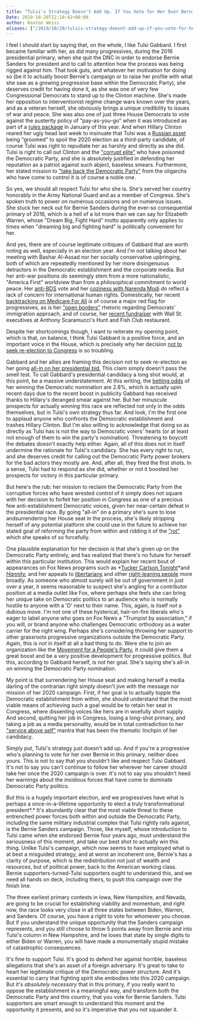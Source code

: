 ```yaml
---
title: "Tulsi's Strategy Doesn't Add Up. If You Vote for Her Over Bernie, Neither Does Yours."
Date: 2019-10-28T12:10:42+00:00
author: Keaton Weiss
aliases: ["/2019/10/28/tulsis-strategy-doesnt-add-up-if-you-vote-for-her-over-bernie-neither-does-yours"]
---
```


I feel I should start by saying that, on the whole, I like Tulsi Gabbard. I first became familiar with her, as did many progressives, during the 2016 presidential primary, when she quit the DNC in order to endorse Bernie Sanders for president and to call to attention how the process was being rigged against him. That took guts, and whatever her motivation for doing so (be it to actually boost Bernie's campaign or to raise her profile with what she saw as a growing progressive base within the Democratic Party), she deserves credit for having done it, as she was one of very few Congressional Democrats to stand up to the Clinton machine. She's made her opposition to interventionist regime change wars known over the years, and as a veteran herself, she obviously brings a unique credibility to issues of war and peace. She was also one of just three House Democrats to vote against the austerity policy of "pay-as-you-go" when it was introduced as part of a [rules package](https://www.rollcall.com/news/politics/house-adopts-rules-package-democratic-defections-paygo-provision) in January of this year. And when Hillary Clinton reared her ugly head last week to insinuate that Tulsi was a [Russian asset](https://www.cnn.com/2019/10/18/politics/hillary-clinton-tulsi-gabbard/index.html) being "groomed" to spoil the 2020 election as a third-party candidate, of course Tulsi was right to repudiate her as harshly and directly as she did. Tulsi is right to call out Clinton and the ["corrupt elite"](https://www.cnn.com/2019/10/18/politics/hillary-clinton-tulsi-gabbard/index.html) who have poisoned the Democratic Party, and she is absolutely justified in defending her reputation as a patriot against such abject, baseless smears. Furthermore, her stated mission to ["take back the Democratic Party"](https://www.youtube.com/watch?v=NJ9ofm5y-pQ) from the oligarchs who have come to control it is of course a noble one.

So yes, we should all respect Tulsi for who she is. She's served her country honorably in the Army National Guard and as a member of Congress. She's spoken truth to power on numerous occasions and on numerous issues. She stuck her neck out for Bernie Sanders during the ever-so consequential primary of 2016, which is a hell of a lot more than we can say for Elizabeth Warren, whose "Dream Big, Fight Hard" motto apparently only applies to times when "dreaming big and fighting hard" is politically convenient for her.

And yes, there are of course legitimate critiques of Gabbard that are worth noting as well, especially in an election year. And I'm *not* talking about her meeting with Bashar Al-Assad nor her socially conservative upbringing, both of which are repeatedly mentioned by her more disingenuous detractors in the Democratic establishment and the corporate media. But her anti-war positions *do* seemingly stem from a more nationalistic, "America First" worldview than from a philosophical commitment to world peace. Her [anti-BDS](https://electronicintifada.net/blogs/ali-abunimah/tulsi-gabbard-tries-defend-anti-palestinian-vote) vote and her [coziness with Narenda Modi](https://theintercept.com/2019/01/05/tulsi-gabbard-2020-hindu-nationalist-modi/) *do* reflect a lack of concern for international human rights. Domestically, her recent [backtracking on Medicare For All](https://www.youtube.com/watch?v=7AhcAfQQqx4) *is* of course a major red flag for progressives, as is her ["open borders"](https://www.washingtonexaminer.com/news/tulsi-gabbard-its-fair-to-say-2020-democrats-advocate-for-open-borders) rhetoric regarding Democrats' immigration approach, and of course, her [recent fundraiser](https://www.foxbusiness.com/politics/tulsi-gabbard-hillary-clinton-wall-street) with Wall St. executives at Anthony Scaramucci's Hunt and Fish Club restaurant.

Despite her shortcomings though, I want to reiterate my opening point, which is that, on balance, I think Tulsi Gabbard is a positive force, and an important voice in the House, which is precisely why her decision [not to seek re-election to Congress](https://www.cnn.com/2019/10/25/politics/tulsi-gabbard-wont-run-for-house-seat-2020/index.html) is so troubling.

Gabbard and her allies are framing this decision not to seek re-election as her going [all-in on her presidential bid.](https://www.c-span.org/video/?465744-2/representative-gabbard-announcement-seeking-reelection) This claim simply doesn't pass the smell test. To call Gabbard's presidential candidacy a long shot would, at this point, be a massive understatement. At this writing, the [betting odds](https://www.c-span.org/video/?465744-2/representative-gabbard-announcement-seeking-reelection) of her winning the Democratic nomination are 2.8%, which is actually *up*in recent days due to the recent boost in publicity Gabbard has received thanks to Hillary's deranged smear against her. But her minuscule prospects for actually winning this race are reflected not only in the odds themselves, but in Tulsi's own strategy thus far. And look, I'm the first one to applaud anyone who confronts the Democratic establishment and trashes Hillary Clinton. But I'm also willing to acknowledge that doing so as directly as Tulsi has is not the way to Democratic voters' hearts (or at least not enough of them to win the party's nomination). Threatening to boycott the debates doesn't exactly help either. Again, all of this does not in itself undermine the rationale for Tulsi's candidacy. She has every right to run, and she deserves credit for calling out the Democratic Party power brokers for the bad actors they mostly are. And, after all, they fired the first shots. In a sense, Tulsi had to respond as she did, whether or not it boosted her prospects for victory in this particular primary.

But here's the rub: her mission to reclaim the Democratic Party from the corruptive forces who have wrested control of it simply does not square with her decision to forfeit her position in Congress as one of a precious few anti-establishment Democratic voices, given her near-certain defeat in the presidential race. By going "all-in" on a primary she's sure to lose andsurrendering her House seat in the process, she's likely stripping herself of any potential platform she could use in the future to achieve her stated goal of reforming the party from within and ridding it of the ["rot"](https://www.washingtonpost.com/video/politics/gabbard-calls-clinton-personification-of-rot/2019/10/19/5395d639-4eae-44ce-a0d6-58ffc76fbdc7_video.html) which she speaks of so forcefully.

One plausible explanation for her decision is that she's given up on the Democratic Party entirely, and has realized that there's no future for herself within this particular institution. This would explain her recent bout of appearances on Fox News programs such as *[Tucker Carlson Tonight](https://www.youtube.com/watch?v=OtgCC5cZP5Q)*and *[Hannity](https://www.youtube.com/watch?v=09B0dJnJc6U),* and her appeals to [libertarians](https://beinglibertarian.com/tulsi-interests-libertarians/) and other [right-leaning people](https://www.axios.com/tulsi-gabbard-right-wing-conservative-social-media-boost-7fc331ea-842f-4dca-9c3f-047d00ba24b9.html) more broadly. As someone who almost surely will be out of government in just over a year, it seems reasonable to suspect she's angling for a contributor position at a media outlet like Fox, where perhaps she feels she can bring her unique take on Democratic politics to an audience who is normally hostile to anyone with a 'D' next to their name. This, again, is itself *not* a dubious move. I'm not one of these hysterical, hair-on-fire liberals who's eager to label anyone who goes on Fox News a "Trumpist by association," if you will, or brand anyone who challenges Democratic orthodoxy as a water carrier for the right wing. Perhaps she's considering throwing her support to other grassroots progressive organizations outside the Democratic Party. Again, this is *not* in itself at all a bad thing to do. Were she to join an organization like the [Movement for a People's Party](https://peoplesparty.org/), it could give them a great boost and be a very positive development for progressive politics. But this, according to Gabbard herself, is not her goal. She's saying she's all-in on winning the Democratic Party nomination.

My point is that surrendering her House seat and making herself a media darling of the contrarian right simply doesn't jive with the message nor mission of her 2020 campaign. First, if her goal is to actually topple the Democratic establishment from within, she should understand that the most viable means of achieving such a goal would be to retain her seat in Congress, where dissenting voices like hers are in woefully short supply. And second, quitting her job in Congress, losing a long-shot primary, and taking a job as a media personality, would be in total contradiction to her ["service above self"](https://www.youtube.com/watch?v=GYH-8HRbREU) mantra that has been the thematic linchpin of her candidacy.

Simply put, Tulsi's strategy just doesn't add up. And if you're a progressive who's planning to vote for her over Bernie in this primary, neither does yours. This is not to say that you shouldn't like and respect Tulsi Gabbard. It's not to say you can't continue to follow her wherever her career should take her once the 2020 campaign is over. It's not to say you shouldn't heed her warnings about the insidious forces that have come to dominate Democratic Party politics.

But this is a hugely important election, and we progressives have what is perhaps a once-in-a-lifetime opportunity to elect a truly transformational president*.* It's abundantly clear that the most viable threat to these entrenched power forces both within and outside the Democratic Party, including the same military industrial complex that Tulsi rightly rails against, is the Bernie Sanders campaign. Those, like myself, whose introduction to Tulsi came when she endorsed Bernie four years ago, must understand the seriousness of this moment, and take our best shot to actually win this thing. Unlike Tulsi's campaign, which now seems to have employed what is at best a misguided strategy, and at worst an incoherent one, Bernie's has a clarity of purpose, which is the redistribution not just of wealth and resources, but of political power, back to the American working class. Bernie supporters-turned-Tulsi supporters ought to understand this, and we need all hands on deck, including theirs, to push this campaign over the finish line.

The three earliest primary contests in Iowa, New Hampshire, and Nevada, are going to be crucial for establishing viability and momentum, and right now, the race looks very close in all three states between Biden, Warren, and Sanders. Of course, you have a right to vote for whomever you choose. But if you understand the unique opportunity that the Sanders campaign represents, and you still choose to throw 5 points away from Bernie and into Tulsi's column in New Hampshire, and he loses that state by single digits to either Biden or Warren, you will have made a monumentally stupid mistake of catastrophic consequences.

It's fine to support Tulsi. It's good to defend her against horrible, baseless allegations that she's an asset of a foreign adversary. It's great to take to heart her legitimate critique of the Democratic power structure. And it's essential to carry that fighting spirit she embodies into this 2020 campaign. But it's *absolutely necessary* that in this primary, if you really want to oppose the establishment in a meaningful way, and transform both the Democratic Party and this country, that you vote for Bernie Sanders. Tulsi supporters are smart enough to understand this moment and the opportunity it presents, and so it's imperative that you not squander it.
